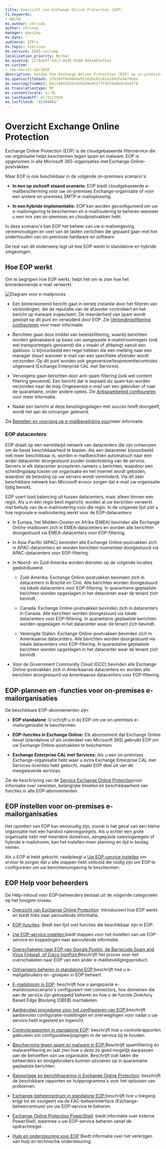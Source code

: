```yaml
---
title: Overzicht van Exchange Online Protection (EOP)
f1.keywords:
- NOCSH
ms.author: chrisda
author: chrisda
manager: dansimp
ms.date: ''
audience: ITPro
ms.topic: overview
ms.service: O365-seccomp
localization_priority: Normal
ms.assetid: 1270a65f-ddc3-4430-b500-4d3a481efb1e
ms.custom:
- seo-marvel-apr2020
description: Ontdek hoe Exchange Online Protection (EOP) uw on-premises e-mailorganisatie kan helpen beschermen in zelfstandige en hybride omgevingen.
ms.openlocfilehash: 37b38df9e94bee93202be02c01a220afa9470b8a
ms.sourcegitcommit: b4119682bd3c036289e851fff56fde869c816479
ms.translationtype: MT
ms.contentlocale: nl-NL
ms.lasthandoff: 07/22/2020
ms.locfileid: "45204801"
---
```

# <a name="exchange-online-protection-overview"></a>Overzicht Exchange Online Protection

Exchange Online Protection (EOP) is de cloudgebaseerde filterservice die uw organisatie helpt beschermen tegen spam en malware. EOP is opgenomen in alle Microsoft 365-organisaties met Exchange Online-postvakken.

Maar EOP is ook beschikbaar in de volgende on-premises scenario's:

- **In een op zichzelf staand scenario:** EOP biedt cloudgebaseerde e-mailbescherming voor uw on-premises Exchange-organisatie of voor een andere on-premises SMTP-e-mailoplossing.

- **In een hybride implementatie:** EOP kan worden geconfigureerd om uw e-mailomgeving te beschermen en e-mailroutering te beheren wanneer u een mix van on-premises en cloudpostvakken hebt.

In deze scenario's kan EOP het beheer van uw e-mailomgeving vereenvoudigen en veel van de lasten verlichten die gepaard gaan met het onderhouden van on-premises hardware en software.

De rest van dit onderwerp legt uit hoe EOP werkt in standalone en hybride omgevingen.

## <a name="how-eop-works"></a>Hoe EOP werkt

Om te begrijpen hoe EOP werkt, helpt het om te zien hoe het binnenkomende e-mail verwerkt:

![Diagram voor e-mailproces](../../media/emailprocessingineop1.png)

- Een binnenkomend bericht gaat in eerste instantie door het filteren van verbindingen, die de reputatie van de afzender controleert en het bericht op malware inspecteert. De meerderheid van spam wordt gestopt op dit punt en verwijderd door EOP. Zie [Verbindingsfiltering configureren](configure-the-connection-filter-policy.md) voor meer informatie.

- Berichten gaan door middel van beleidsfiltering, waarbij berichten worden geëvalueerd op basis van aangepaste e-mailstroomregels (ook wel transportregels genoemd) die u maakt of afdwingt vanuit een sjabloon. U bijvoorbeeld een regel hebben die een melding naar een manager stuurt wanneer e-mail van een specifieke afzender wordt verzonden. Op dit punt worden ook gegevensverliespreventiecontroles uitgevoerd (Exchange Enterprise CAL met Services).

- Vervolgens gaan berichten door anti-spam filtering (ook wel content filtering genoemd). Een bericht dat is bepaald als spam kan worden verzonden naar de map Ongewenste e-mail van een gebruiker of naar de quarantaine, onder andere opties. Zie [Antispambeleid configureren](configure-your-spam-filter-policies.md) voor meer informatie.

- Nadat een bericht al deze beveiligingslagen met succes heeft doorgeeft, wordt het aan de ontvanger geleverd.

Zie [Bestellen en voorrang op e-mailbeveiliging voor](how-policies-and-protections-are-combined.md)meer informatie.

### <a name="eop-datacenters"></a>EOP datacenters

EOP draait op een wereldwijd netwerk van datacenters die zijn ontworpen om de beste beschikbaarheid te bieden. Als een datacenter bijvoorbeeld niet meer beschikbaar is, worden e-mailberichten automatisch naar een ander datacenter doorgestuurd zonder onderbreking van de service. Servers in elk datacenter accepteren namens u berichten, waardoor een scheidingslaag tussen uw organisatie en het internet wordt geboden, waardoor de belasting op uw servers wordt verminderd. Via dit zeer beschikbare netwerk kan Microsoft ervoor zorgen dat e-mail uw organisatie tijdig bereikt.

EOP voert load balancing uit tussen datacenters, maar alleen binnen een regio. Als u in één regio bent ingericht, worden al uw berichten verwerkt met behulp van de e-mailroutering voor die regio. In de volgende lijst ziet u hoe regionale e-mailroutering werkt voor de EOP-datacenters:

- In Europa, het Midden-Oosten en Afrika (EMEA) bevinden alle Exchange Online-mailboxen zich in EMEA-datacenters en worden alle berichten doorgestuurd via EMEA-datacenters voor EOP-filtering.

- In Asia-Pacific (APAC) bevinden alle Exchange Online-postvakken zich in APAC-datacenters en worden berichten momenteel doorgestuurd via APAC-datacenters voor EOP-filtering.

- In Noord- en Zuid-Amerika worden diensten op de volgende locaties gedistribueerd:

  - Zuid-Amerika: Exchange Online-postvakken bevinden zich in datacenters in Brazilië en Chili. Alle berichten worden doorgestuurd via lokale datacenters voor EOP-filtering. In quarantaine geplaatste berichten worden opgeslagen in het datacenter waar de tenant zich bevindt.

  - Canada: Exchange Online-postvakken bevinden zich in datacenters in Canada. Alle berichten worden doorgestuurd via lokale datacenters voor EOP-filtering. In quarantaine geplaatste berichten worden opgeslagen in het datacenter waar de tenant zich bevindt.

  - Verenigde Staten: Exchange Online-postvakken bevinden zich in Amerikaanse datacenters. Alle berichten worden doorgestuurd via lokale datacenters voor EOP-filtering. In quarantaine geplaatste berichten worden opgeslagen in het datacenter waar de tenant zich bevindt.

- Voor de Government Community Cloud (GCC) bevinden alle Exchange Online-postvakken zich in Amerikaanse datacenters en worden alle berichten doorgestuurd via Amerikaanse datacenters voor EOP-filtering.

## <a name="eop-plans-and-features-for-on-premises-email-organizations"></a>EOP-plannen en -functies voor on-premises e-mailorganisaties

De beschikbare EOP-abonnementen zijn:

- **EOP standalone**: U schrijft u in bij EOP om uw on-premises e-mailorganisatie te beschermen.

- **EOP-functies in Exchange Online:** Elk abonnement dat Exchange Online bevat (standalone of als onderdeel van Microsoft 365) gebruikt EOP om uw Exchange Online-postvakken te beschermen.

- **Exchange Enterprise CAL met Services:** Als u een on-premises Exchange-organisatie hebt waar u extra Exchange Enterprise CAL met Services-licenties hebt gekocht, maakt EOP deel uit van de meegeleverde services.

Zie de beschrijving van de [Service Exchange Online Protection](https://docs.microsoft.com/office365/servicedescriptions/exchange-online-protection-service-description/exchange-online-protection-service-description)voor informatie over vereisten, belangrijke limieten en beschikbaarheid van functies in alle EOP-abonnementen.

## <a name="setting-up-eop-for-on-premises-email-organizations"></a>EOP instellen voor on-premises e-mailorganisaties

Het opzetten van EOP kan eenvoudig zijn, vooral in het geval van een kleine organisatie met een handvol nalevingsregels. Als u echter een grote organisatie hebt met meerdere domeinen, aangepaste nalevingsregels of hybride e-mailstroom, kan het instellen meer planning en tijd in beslag nemen.

Als u EOP al hebt gekocht, raadpleegt u [Uw EOP-service instellen](set-up-your-eop-service.md) om ervoor te zorgen dat u alle stappen hebt voltooid die nodig zijn om EOP te configureren om uw berichtenomgeving te beschermen.

## <a name="eop-help-for-admins"></a>EOP Help voor beheerders

De Help-inhoud voor EOP-beheerders bestaat uit de volgende categorieën op het hoogste niveau:

- [Overzicht van Exchange Online Protection](exchange-online-protection-overview.md): Introduceert hoe EOP werkt en biedt links naar aanvullende informatie.

- [EOP-functies](eop-features.md): Biedt een lijst met functies die beschikbaar zijn in EOP.

- [Uw EOP-service instellen:](set-up-your-eop-service.md)biedt stappen voor het instellen van uw EOP-service en koppelingen naar aanvullende informatie.

- [Overschakelen naar EOP van Google Postini, de Barracuda Spam and Virus Firewall, of Cisco IronPort:](switch-to-eop-from-google-postini-the-barracuda-spam-and-virus-firewall-or-cisco.md)Beschrijft het proces voor het overschakelen naar EOP van een ander e-mailbeveiligingsproduct.

- [Ontvangers beheren in standalone EOP:](manage-recipients-in-eop.md)beschrijft hoe u e-mailgebruikers en -groepen in EOP beheert.

- [E-mailstroom in EOP](mail-flow-in-eop.md): beschrijft hoe u aangepaste e-mailstroomscenario's configureert met connectors, hoe domeinen die aan de service zijn gekoppeld beheren en hoe u de functie Directory Based Edge Blocking (DBEB) inschakelen.

- [Aanbevolen procedures voor het configureren van EOP:](best-practices-for-configuring-eop.md)beschrijft aanbevolen configuratie-instellingen en overwegingen voor nadat u uw service hebt ingesteld en ingericht.

- [Controlerapporten in standalone EOP](auditing-reports-in-eop.md): beschrijft hoe u controlerapporten gebruiken om configuratiewijzigingen in de service bij te houden.

- [Bescherming tegen spam en malware in EOP:](anti-spam-and-anti-malware-protection.md)Beschrijft spamfiltering en malwarefiltering en laat zien hoe u deze zo goed mogelijk aanpassen aan de behoeften van uw organisatie. Beschrijft ook taken die beheerders en eindgebruikers kunnen uitvoeren op in quarantaine geplaatste berichten.

- [Rapportage en berichttracering in Exchange Online Protection](reporting-and-message-trace-in-exchange-online-protection.md): beschrijft de beschikbare rapporten en hulpprogramma's voor het oplossen van problemen.

- [Exchange-beheercentrum in standalone EOP:](exchange-admin-center-in-exchange-online-protection-eop.md)beschrijft hoe u toegang krijgt tot en navigeert via de EAC-beheerinterface (Exchange-beheercentrum) om uw EOP-service te beheren.

- [Exchange Online Protection PowerShell](https://docs.microsoft.com/powershell/exchange/exchange-online-protection-powershell): biedt informatie over externe PowerShell, waarmee u uw EOP-service beheren vanaf de opdrachtregel.

- [Hulp en ondersteuning voor EOP](help-and-support-for-eop.md) Biedt informatie over het verkrijgen van hulp en technische ondersteuning.
